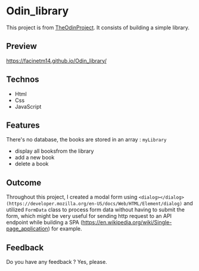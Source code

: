 # Odin_library
This project is from <a href="https://www.theodinproject.com/">TheOdinProject</a>. It consists of building a simple library.

## Preview
https://facinetm14.github.io/Odin_library/

## Technos
<ul>
  <li>Html</li>
  <li>Css</li>
  <li>JavaScript</li>
</ul>

## Features
There's no database, the books are stored in an array : ```myLibrary```
<ul>
  <li>display all booksfrom the library</li>
  <li>add a new book</li>
  <li>delete a book</li>
</ul>

## Outcome
Throughout this project, I created a modal form using ```<dialog></dialog> (https://developer.mozilla.org/en-US/docs/Web/HTML/Element/dialog)``` and utilized ```FormData``` class to process form data without having to submit the form, which might be very useful for sending http request to an API endpoint while building a SPA (https://en.wikipedia.org/wiki/Single-page_application) for example. 

## Feedback
Do you have any feedback ? Yes, please.
